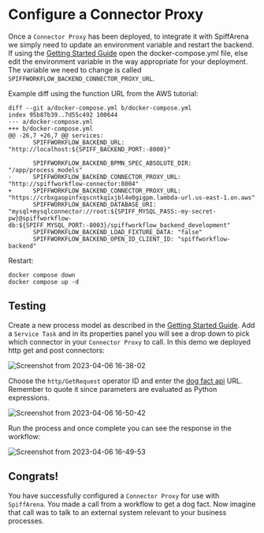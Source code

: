 # Configure a Connector Proxy

Once a `Connector Proxy` has been deployed, to integrate it with SpiffArena we simply need to update an environment variable and restart the backend. If using the [Getting Started Guide](https://www.spiffworkflow.org/posts/articles/get_started/) open the docker-compose.yml file, else edit the environment variable in the way appropriate for your deployment. The variable we need to change is called `SPIFFWORKFLOW_BACKEND_CONNECTOR_PROXY_URL`.

Example diff using the function URL from the AWS tutorial:

```
diff --git a/docker-compose.yml b/docker-compose.yml
index 95b87b39..7d55c492 100644
--- a/docker-compose.yml
+++ b/docker-compose.yml
@@ -26,7 +26,7 @@ services:
       SPIFFWORKFLOW_BACKEND_URL: "http://localhost:${SPIFF_BACKEND_PORT:-8000}"
 
       SPIFFWORKFLOW_BACKEND_BPMN_SPEC_ABSOLUTE_DIR: "/app/process_models"
-      SPIFFWORKFLOW_BACKEND_CONNECTOR_PROXY_URL: "http://spiffworkflow-connector:8004"
+      SPIFFWORKFLOW_BACKEND_CONNECTOR_PROXY_URL: "https://crbxgaopinfxqscntkqixjbl4e0gigpm.lambda-url.us-east-1.on.aws"
       SPIFFWORKFLOW_BACKEND_DATABASE_URI: "mysql+mysqlconnector://root:${SPIFF_MYSQL_PASS:-my-secret-pw}@spiffworkflow-db:${SPIFF_MYSQL_PORT:-8003}/spiffworkflow_backend_development"
       SPIFFWORKFLOW_BACKEND_LOAD_FIXTURE_DATA: "false"
       SPIFFWORKFLOW_BACKEND_OPEN_ID_CLIENT_ID: "spiffworkflow-backend"

```

Restart:

```
docker compose down
docker compose up -d
```

## Testing

Create a new process model as described in the [Getting Started Guide](https://www.spiffworkflow.org/posts/articles/get_started/). Add a `Service Task` and in its properties panel you will see a drop down to pick which connector in your `Connector Proxy` to call. In this demo we deployed http get and post connectors:

![Screenshot from 2023-04-06 16-38-02](https://user-images.githubusercontent.com/100367399/230489492-63cf88bf-7533-4160-95cb-d6194506dd5d.png)

Choose the `http/GetRequest` operator ID and enter the [dog fact api](https://dog-api.kinduff.com/api/facts) URL. Remember to quote it since parameters are evaluated as Python expressions.

![Screenshot from 2023-04-06 16-50-42](https://user-images.githubusercontent.com/100367399/230491661-abdfdd3a-48f5-4f50-b6e5-9e3a5f562961.png)

Run the process and once complete you can see the response in the workflow:

![Screenshot from 2023-04-06 16-49-53](https://user-images.githubusercontent.com/100367399/230491713-9d3f9bd0-f284-4004-b00c-cb6dc94b53df.png)

## Congrats!

You have successfully configured a `Connector Proxy` for use with `SpiffArena`. You made a call from a workflow to get a dog fact. Now imagine that call was to talk to an external system relevant to your business processes.
